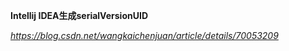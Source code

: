 **Intellij IDEA生成serialVersionUID**

*https://blog.csdn.net/wangkaichenjuan/article/details/70053209*

